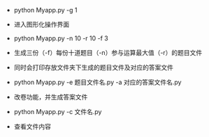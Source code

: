 - python Myapp.py -g 1
- 进入图形化操作界面



- python Myapp.py -n 10 -r 10 -f 3
- 生成三份（-f）每份十道题目（-n）参与运算最大值（-r）的题目文件
- 同时会打印存放文件夹下生成的题目文件及对应的答案文件



- python Myapp.py -e 题目文件名.py -a 对应的答案文件名.py
- 改卷功能，并生成答案文件



- python Myapp.py -c 文件名.py
- 查看文件内容























































































































































































































































































































































































































